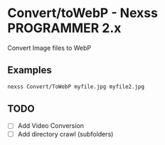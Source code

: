 # Convert/toWebP - Nexss PROGRAMMER 2.x

Convert Image files to WebP

## Examples

```sh
nexss Convert/ToWebP myfile.jpg myfile2.jpg
```

## TODO

- [ ] Add Video Conversion
- [ ] Add directory crawl (subfolders)
